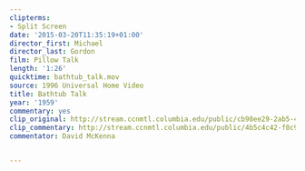 ```yaml
---
clipterms:
- Split Screen
date: '2015-03-20T11:35:19+01:00'
director_first: Michael
director_last: Gordon
film: Pillow Talk
length: '1:26'
quicktime: bathtub_talk.mov
source: 1996 Universal Home Video
title: Bathtub Talk
year: '1959'
commentary: yes
clip_original: http://stream.ccnmtl.columbia.edu/public/cb98ee29-2ab5-43e2-9424-1dfade8a8ab8-036_pillow_FLG-mp4-aac-480w-850kbps-ffmpeg.mp4
clip_commentary: http://stream.ccnmtl.columbia.edu/public/4b5c4c42-f0c9-4e81-bdcb-6b0e5e44ed2f_480-036_pillow_commentary_FLG_et.mp4
commentator: David McKenna


---
```


